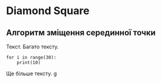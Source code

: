 # Diamond Square

## Алгоритм зміщення серединної точки

Текст. Багато тексту.

```
for i in range(30):
    print(10)
```

Ще більше тексту.
g
